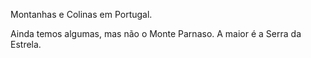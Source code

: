 Montanhas e Colinas em Portugal.

Ainda temos algumas, mas não o Monte Parnaso.
A maior é a Serra da Estrela.
